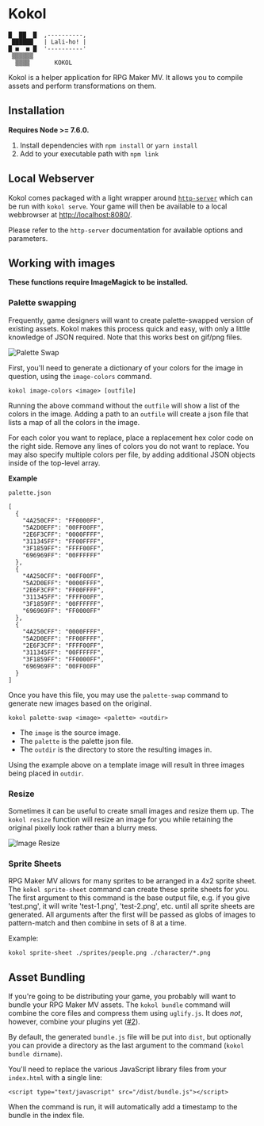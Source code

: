 # Kokol

```
█  ██  █  ,----------,
 ██████   | Lali-ho! |
█ ■  ■ █  '----------'
 ▒▒▒▒▒▒
  ▒▒▒▒       KOKOL
```

Kokol is a helper application for RPG Maker MV.  It allows you to compile assets
and perform transformations on them.

## Installation

**Requires Node >= 7.6.0.**

1. Install dependencies with `npm install` or `yarn install`
2. Add to your executable path with `npm link`

## Local Webserver

Kokol comes packaged with a light wrapper around
[`http-server`](https://www.npmjs.com/package/http-server) which can be run with
`kokol serve`.  Your game will then be available to a local webbrowser at
<http://localhost:8080/>.

Please refer to the `http-server` documentation for available
options and parameters.

## Working with images

**These functions require ImageMagick to be installed.**

### Palette swapping

Frequently, game designers will want to create palette-swapped version of
existing assets.  Kokol makes this process quick and easy, with only a little
knowledge of JSON required.  Note that this works best on gif/png files.

![Palette Swap](https://raw.githubusercontent.com/wiki/krues8dr/kokol/img/palette-swap.png)

First, you'll need to generate a dictionary of your colors for the image in
question, using the `image-colors` command.

`kokol image-colors <image> [outfile]`

Running the above command without the `outfile` will show a list of the colors
in the image. Adding a path to an `outfile` will create a json file that lists
a map of all the colors in the image.

For each color you want to replace, place a replacement hex color code on the
right side. Remove any lines of colors you do not want to replace. You may also
specify multiple colors per file, by adding additional JSON objects inside of
the top-level array.

**Example**

```
palette.json

[
  {
    "4A250CFF": "FF0000FF",
    "5A2D0EFF": "00FF00FF",
    "2E6F3CFF": "0000FFFF",
    "311345FF": "FF00FFFF",
    "3F1859FF": "FFFF00FF",
    "696969FF": "00FFFFFF"
  },
  {
    "4A250CFF": "00FF00FF",
    "5A2D0EFF": "0000FFFF",
    "2E6F3CFF": "FF00FFFF",
    "311345FF": "FFFF00FF",
    "3F1859FF": "00FFFFFF",
    "696969FF": "FF0000FF"
  },
  {
    "4A250CFF": "0000FFFF",
    "5A2D0EFF": "FF00FFFF",
    "2E6F3CFF": "FFFF00FF",
    "311345FF": "00FFFFFF",
    "3F1859FF": "FF0000FF",
    "696969FF": "00FF00FF"
  }
]
```

Once you have this file, you may use the `palette-swap` command to generate new
images based on the original.

`kokol palette-swap <image> <palette> <outdir>`

* The `image` is the source image.
* The `palette` is the palette json file.
* The `outdir` is the directory to store the resulting images in.

Using the example above on a template image will result in three images being
placed in `outdir`.

### Resize

Sometimes it can be useful to create small images and resize them up. The
`kokol resize` function will resize an image for you while retaining the
original pixelly look rather than a blurry mess.

![Image Resize](https://raw.githubusercontent.com/wiki/krues8dr/kokol/img/image-resize.png)

### Sprite Sheets

RPG Maker MV allows for many sprites to be arranged in a 4x2 sprite sheet. The
`kokol sprite-sheet` command can create these sprite sheets for you. The first
argument to this command is the base output file, e.g. if you give 'test.png',
it will write 'test-1.png', 'test-2.png', etc. until all sprite sheets are
generated. All arguments after the first will be passed as globs of images to
pattern-match and then combine in sets of 8 at a time.

Example:

`kokol sprite-sheet ./sprites/people.png ./character/*.png`


## Asset Bundling

If you're going to be distributing your game, you probably will want to bundle
your RPG Maker MV assets. The `kokol bundle` command will combine the core files
and compress them using `uglify.js`.  It does *not*, however, combine your
plugins yet ([#2](https://github.com/krues8dr/kokol/issues/2)).

By default, the generated `bundle.js` file will be put into `dist`, but
optionally you can provide a directory as the last argument to the command
(`kokol bundle dirname`).

You'll need to replace the various JavaScript library files from your
`index.html` with a single line:

```
<script type="text/javascript" src="/dist/bundle.js"></script>
```

When the command is run, it will automatically add a timestamp to the bundle in
the index file.
